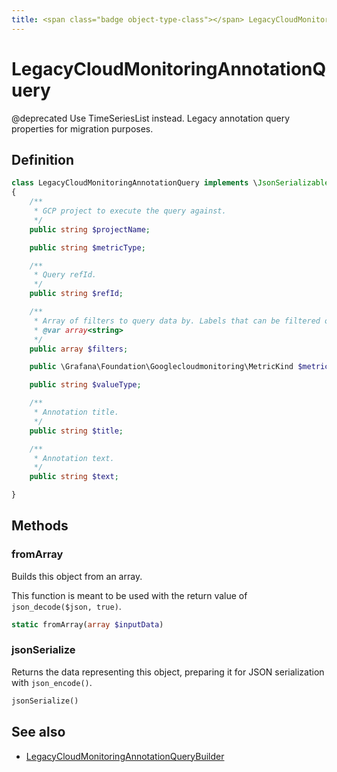 ```yaml
---
title: <span class="badge object-type-class"></span> LegacyCloudMonitoringAnnotationQuery
---
```

# <span class="badge object-type-class"></span> LegacyCloudMonitoringAnnotationQuery

@deprecated Use TimeSeriesList instead. Legacy annotation query properties for migration purposes.

## Definition

```php
class LegacyCloudMonitoringAnnotationQuery implements \JsonSerializable
{
    /**
     * GCP project to execute the query against.
     */
    public string $projectName;

    public string $metricType;

    /**
     * Query refId.
     */
    public string $refId;

    /**
     * Array of filters to query data by. Labels that can be filtered on are defined by the metric.
     * @var array<string>
     */
    public array $filters;

    public \Grafana\Foundation\Googlecloudmonitoring\MetricKind $metricKind;

    public string $valueType;

    /**
     * Annotation title.
     */
    public string $title;

    /**
     * Annotation text.
     */
    public string $text;

}
```
## Methods

### <span class="badge object-method"></span> fromArray

Builds this object from an array.

This function is meant to be used with the return value of `json_decode($json, true)`.

```php
static fromArray(array $inputData)
```

### <span class="badge object-method"></span> jsonSerialize

Returns the data representing this object, preparing it for JSON serialization with `json_encode()`.

```php
jsonSerialize()
```

## See also

 * <span class="badge builder"></span> [LegacyCloudMonitoringAnnotationQueryBuilder](./builder-LegacyCloudMonitoringAnnotationQueryBuilder.md)
